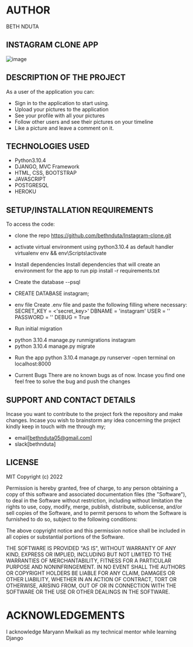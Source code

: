 # AUTHOR 
BETH NDUTA

## INSTAGRAM CLONE APP
![image](https://user-images.githubusercontent.com/85553801/172369309-986c45f3-c166-4571-bbfa-ef6f56e253ea.png)


## DESCRIPTION OF THE PROJECT
As a user of the application you can:
* Sign in to the application to start using.
* Upload your pictures to the application
* See your profile with all your pictures
* Follow other users and see their pictures on your timeline
* Like a picture and leave a comment on it.

## TECHNOLOGIES USED
* Python3.10.4
* DJANGO, MVC Framework
* HTML, CSS, BOOTSTRAP
* JAVASCRIPT
* POSTGRESQL
* HEROKU


## SETUP/INSTALLATION REQUIREMENTS
To access the code:
- clone the repo https://github.com/bethnduta/Instagram-clone.git

* activate virtual environment using python3.10.4 as default handler virtualenv env && env\Scripts\activate

* Install dependencies
Install dependencies that will create an environment for the app to run pip install -r requirements.txt

* Create the database
--psql
* CREATE DATABASE instagram;

* env file
Create .env file and paste the following filling where necessary: SECRET_KEY = <'secret_key>' DBNAME = 'instagram' USER = '' PASSWORD = '' DEBUG = True

* Run initial migration
- python 3.10.4 manage.py runmigrations instagram
- python 3.10.4 manage.py migrate

* Run the app
python 3.10.4 manage.py runserver
-open terminal on localhost:8000

* Current Bugs
There are no known bugs as of now. Incase you find one feel free to solve the bug and push the changes

## SUPPORT AND CONTACT DETAILS

Incase you want to contribute to the project fork the repository and make changes. Incase you wish to brainstorm any idea concerning the project kindly keep in touch with me through my;
* email[bethnduta05@gmail.com]
* slack[bethnduta]

## LICENSE
MIT Copyright (c) 2022

Permission is hereby granted, free of charge, to any person obtaining a copy of this software and associated documentation files (the "Software"), to deal in the Software without restriction, including without limitation the rights to use, copy, modify, merge, publish, distribute, sublicense, and/or sell copies of the Software, and to permit persons to whom the Software is furnished to do so, subject to the following conditions:

The above copyright notice and this permission notice shall be included in all copies or substantial portions of the Software.

THE SOFTWARE IS PROVIDED "AS IS", WITHOUT WARRANTY OF ANY KIND, EXPRESS OR IMPLIED, INCLUDING BUT NOT LIMITED TO THE WARRANTIES OF MERCHANTABILITY, FITNESS FOR A PARTICULAR PURPOSE AND NONINFRINGEMENT. IN NO EVENT SHALL THE AUTHORS OR COPYRIGHT HOLDERS BE LIABLE FOR ANY CLAIM, DAMAGES OR OTHER LIABILITY, WHETHER IN AN ACTION OF CONTRACT, TORT OR OTHERWISE, ARISING FROM, OUT OF OR IN CONNECTION WITH THE SOFTWARE OR THE USE OR OTHER DEALINGS IN THE SOFTWARE.

# ACKNOWLEDGEMENTS
I acknowledge Maryann Mwikali as my technical mentor while learning Django
